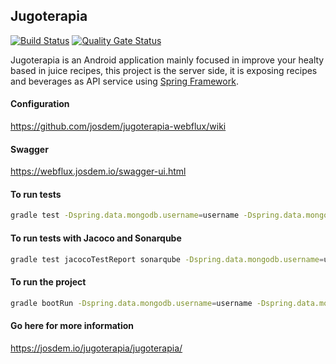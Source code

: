 Jugoterapia
----------------------------------------------

[![Build Status](https://travis-ci.com/josdem/jugoterapia-webflux.svg?branch=master)](https://travis-ci.com/josdem/jugoterapia-webflux)
[![Quality Gate Status](https://sonar.josdem.io/api/project_badges/measure?project=com.jos.dem.jugoterapia.webflux%3Ajugoterapia-webflux&metric=alert_status)](https://sonar.josdem.io/dashboard?id=com.jos.dem.jugoterapia.webflux%3Ajugoterapia-webflux)

Jugoterapia is an Android application mainly focused in improve your healty based in juice recipes, this project is the server side, it is exposing recipes and beverages as API service using [Spring Framework](https://docs.spring.io/spring-framework/reference/web.html).

#### Configuration

https://github.com/josdem/jugoterapia-webflux/wiki

#### Swagger

https://webflux.josdem.io/swagger-ui.html

#### To run tests

```bash
gradle test -Dspring.data.mongodb.username=username -Dspring.data.mongodb.password=password
```

#### To run tests with Jacoco and Sonarqube

```bash
gradle test jacocoTestReport sonarqube -Dspring.data.mongodb.username=username -Dspring.data.mongodb.password=password
```

#### To run the project

```bash
gradle bootRun -Dspring.data.mongodb.username=username -Dspring.data.mongodb.password=password
```

#### Go here for more information

https://josdem.io/jugoterapia/jugoterapia/

